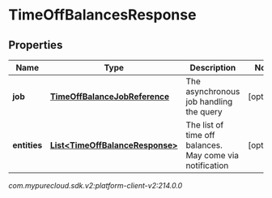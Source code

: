 # TimeOffBalancesResponse


## Properties

| Name | Type | Description | Notes |
| ------------ | ------------- | ------------- | ------------- |
| **job** | [**TimeOffBalanceJobReference**](TimeOffBalanceJobReference) | The asynchronous job handling the query |  [optional] |
| **entities** | [**List&lt;TimeOffBalanceResponse&gt;**](TimeOffBalanceResponse) | The list of time off balances. May come via notification |  [optional] |




_com.mypurecloud.sdk.v2:platform-client-v2:214.0.0_
